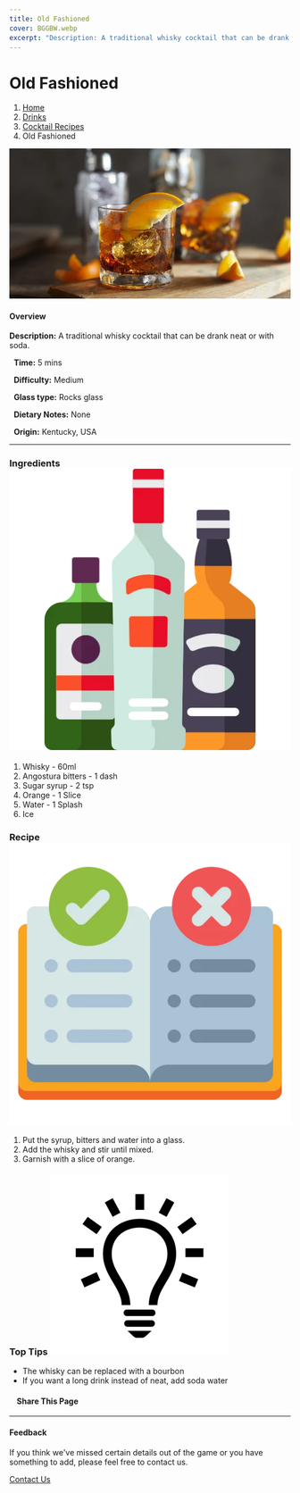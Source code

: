 ```yaml
---
title: Old Fashioned
cover: BGGBW.webp
excerpt: "Description: A traditional whisky cocktail that can be drank neat or with soda."
---
```


# Old Fashioned

1.  [Home](/)
2.  [Drinks](drinks)
3.  [Cocktail Recipes](drinks/cocktailrecipes)
4.  Old Fashioned

![](/images/old-fashioned.webp)

#### Overview

**Description:** A traditional whisky cocktail that can be drank neat or with soda.

  **Time:** 5 mins

  **Difficulty:** Medium

  **Glass type:** Rocks glass

  **Dietary Notes:** None

  **Origin:** Kentucky, USA

* * *

### Ingredients ![target](/images/liquor.webp)

1.  Whisky - 60ml
2.  Angostura bitters - 1 dash
3.  Sugar syrup - 2 tsp
4.  Orange - 1 Slice
5.  Water - 1 Splash
6.  Ice

### Recipe ![target](/images/rules.webp)

1.  Put the syrup, bitters and water into a glass.
2.  Add the whisky and stir until mixed.
3.  Garnish with a slice of orange.

### Top Tips ![target](/images/lightbulb.webp)

-   The whisky can be replaced with a bourbon
-   If you want a long drink instead of neat, add soda water

####     Share This Page

[](https://www.facebook.com/sharer/sharer.php?u=beergogglegames.co.uk/Drinks/CocktailRecipes/old-fashioned)[](https://www.instagram.com/direct/new/)[](https://twitter.com/intent/tweet?url=beergogglegames.co.uk/Drinks/CocktailRecipes/old-fashioned)

* * *

#### Feedback

If you think we've missed certain details out of the game or you have something to add, please feel free to contact us.

  
  
  
[Contact Us](contact)
